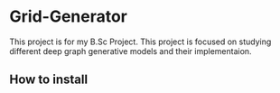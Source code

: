# Grid-Generator
This project is for my B.Sc Project. 
This project is focused on studying different deep graph generative models and their implementaion.

## How to install
